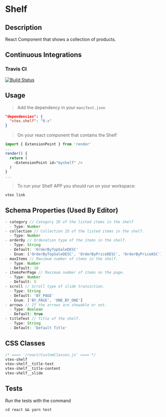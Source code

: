 # Shelf

## Description

React Component that shows a collection of products.

## Continuous Integrations

### Travis CI

[![Build Status](https://travis-ci.org/vtex-apps/shelf.svg?branch=master)](https://travis-ci.org/vtex-apps/shelf)

## Usage

> Add the dependency in your `manifest.json`

```json
"dependencies": {
  "vtex.shelf": "0.x"
}
```

> On your react component that contains the Shelf
```javascript 
import { ExtensionPoint } from 'render'
...
render() {
  return (
    <ExtensionPoint id="myshelf" />
  )
}
...
```

> To run your Shelf APP you should run on your workspace:

```sh
vtex link
```


## Schema Properties (Used By Editor)

``` javascript
- category // Category ID of the listed items in the shelf
  - Type: Number
- collection // Collection ID of the listed items in the shelf.
  - Type: Number
- orderBy // Ordenation type of the items in the shelf.
  - Type: String
  - Default: 'OrderByTopSaleDESC'
  - Enum: ['OrderByTopSaleDESC', 'OrderByPriceDESC', 'OrderByPriceASC']
- maxItems // Maximum number of items in the shelf.
  - Type: Number
  - Default: 10
- itemsPerPage // Maximum number of items on the page.
  - Type: Number
  - Default: 5
- scroll // Scroll type of slide transiction.
  - Type: String
  - Default: 'BY_PAGE'
  - Enum: ['BY_PAGE', 'ONE_BY_ONE']
- arrows // If the arrows are showable or not.
  - Type: Boolean
  - Default: true
- titleText // Title of the shelf.
  - Type: String
  - Default: 'Default Title'
```

## CSS Classes

```css
/* ==== '/react/CustomClasses.js' ==== */
vtex-shelf
vtex-shelf__title-text
vtex-shelf__title-content
vtex-shelf__slide
```

## Tests

Run the tests with the command
```
cd react && yarn test
```

